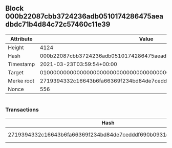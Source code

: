 ## Block 000b22087cbb3724236adb0510174286475aeadbdc71b4d84c72c57460c11e39

Attribute | Value
--- | ---
Height | 4124
Hash | 000b22087cbb3724236adb0510174286475aeadbdc71b4d84c72c57460c11e39
Timestamp | 2021-03-23T03:59:54+00:00
Target | 0100000000000000000000000000000000000000000000000000000000000000
Merke root | 2719394332c16643b6fa66369f234bd84de7cedddf690b0931eb3b4959fabb9f
Nonce | 556

```

```

### Transactions

Hash | Amount
--- | ---
[2719394332c16643b6fa66369f234bd84de7cedddf690b0931eb3b4959fabb9f](2719394332c16643b6fa66369f234bd84de7cedddf690b0931eb3b4959fabb9f.md) | 10.00000000 SKEPTI 

